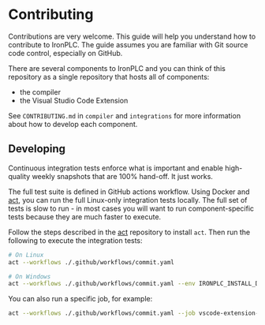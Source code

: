 # Contributing

Contributions are very welcome. This guide will help you understand how to
contribute to IronPLC. The guide assumes you are familiar with Git source code
control, especially on GitHub.

There are several components to IronPLC and you can think of this repository
as a single repository that hosts all of components:

* the compiler
* the Visual Studio Code Extension

See `CONTRIBUTING.md` in `compiler` and `integrations` for more information
about how to develop each component.

## Developing

Continuous integration tests enforce what is important and enable high-quality
weekly snapshots that are 100% hand-off. It just works.

The full test suite is defined in GitHub actions workflow. Using Docker and
[act](https://github.com/nektos/act), you can run the full Linux-only
integration tests locally. The full set of tests is slow to run - in most cases
you will want to run component-specific tests because they are much faster to
execute.

Follow the steps described in the [act](https://github.com/nektos/act)
repository to install `act`. Then run the following to execute the integration
tests:

```sh
# On Linux
act --workflows ./.github/workflows/commit.yaml

# On Windows
act --workflows ./.github/workflows/commit.yaml --env IRONPLC_INSTALL_DEPS=true
```

You can also run a specific job, for example:

```sh
act --workflows ./.github/workflows/commit.yaml --job vscode-extension-tests
```
